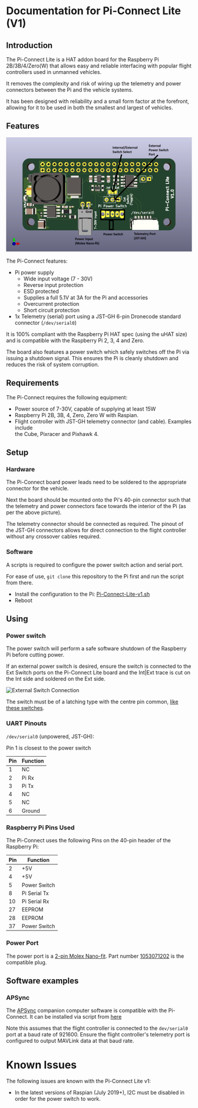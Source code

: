 # Documentation for Pi-Connect Lite (V1)


## Introduction

The Pi-Connect Lite is a HAT addon board for the Raspberry Pi 2B/3B/4/Zero(W) that allows easy and reliable interfacing with
popular flight controllers used in unmanned vehicles.

It removes the complexity and risk of wiring up the telemetry and power connectors between the Pi and the 
vehicle systems.

It has been designed with reliability and a small form factor at the forefront, allowing for it to be used in
both the smallest and largest of vehicles.

## Features

![Pi-Connect Lite Layout](PiConnectLiteLayout.png "Pi-Connect Lite V1 Layout")

The Pi-Connect features:
* Pi power supply
    * Wide input voltage (7 - 30V)
    * Reverse input protection
    * ESD protected
    * Supplies a full 5.1V at 3A for the Pi and accessories
    * Overcurrent protection
    * Short circuit protection
* 1x Telemetry (serial) port using a JST-GH 6-pin Dronecode standard connector (``/dev/serial0``)

It is 100% compliant with the Raspberry Pi HAT spec (using the uHAT size) and is
compatible with the Raspberry Pi 2, 3, 4 and Zero.

The board also features a power switch which safely switches off the Pi via issuing a shutdown
signal. This ensures the Pi is cleanly shutdown and reduces the risk of system corruption.

## Requirements

The Pi-Connect requires the following equipment:

* Power source of 7-30V, capable of supplying at least 15W
* Raspberry Pi 2B, 3B, 4, Zero, Zero W with Raspian.
* Flight controller with JST-GH telemetry connector (and cable). Examples include  
  the Cube, Pixracer and Pixhawk 4.

## Setup

### Hardware

The Pi-Connect board power leads need to be soldered to the appropriate connector for the vehicle.

Next the board should be mounted onto the Pi's 40-pin connector such that the telemetry and power
connectors face towards the interior of the Pi (as per the above picture).

The telemetry connector should be connected as required. The pinout of the JST-GH connectors allows
for direct connection to the flight controller without any crossover cables required.

### Software

A scripts is required to configure the power switch action and serial port.

For ease of use, ``git clone`` this repository to the Pi first and run the script from there.

* Install the configuration to the Pi: [Pi-Connect-Lite-v1.sh](../SetupScripts/Pi-Connect-Lite-v1.sh)
* Reboot

## Using

### Power switch

The power switch will perform a safe software shutdown of the Raspberry Pi before cutting power.

If an external power switch is desired, ensure the switch is connected to the Ext Switch ports on the
Pi-Connect Lite board and the Int|Ext trace is cut on the Int side and soldered on the Ext side.

![External Switch Connection](ExtSwitch.png "External Switch Connection")


The switch must be of a latching type with the centre pin common, [like these switches](https://au.element14.com/w/c/switches-relays/switches/toggle-switches?ost=switch).

### UART Pinouts

``/dev/serial0`` (unpowered, JST-GH):

Pin 1 is closest to the power switch

Pin | Function
--- | --- 
1 | NC
2 | Pi Rx
3 | Pi Tx
4 | NC
5 | NC
6 | Ground

### Raspberry Pi Pins Used

The Pi-Connect uses the following Pins on the 40-pin header of the Raspberry Pi:

Pin | Function
--- | --- 
2 | +5V
4 | +5V
5 | Power Switch
8 | Pi Serial Tx
10 | Pi Serial Rx
27 | EEPROM
28 | EEPROM
37 | Power Switch

### Power Port

The power port is a [2-pin Molex Nano-fit](https://www.molex.com/molex/products/family?key=nanofit_power_connectors&channel=products&chanName=family&pageTitle=Introduction&utm_source=dpb&utm_medium=lit&utm_campaign=general). Part number [1053071202](https://www.molex.com/molex/products/datasheet.jsp?part=active/1053071202_CRIMP_HOUSINGS.xml) is the compatible plug.

## Software examples

### APSync

The [APSync](http://ardupilot.org/dev/docs/apsync-intro.html) companion computer software is compatible 
with the Pi-Connect. It can be installed via script from [here](../Examples/APSync)

Note this assumes that the flight controller is connected to the ``dev/serial0`` port at a baud rate of 921600. Ensure
the flight controller's telemetry port is configured to output MAVLink data at that baud rate.

# Known Issues

The following issues are known with the Pi-Connect Lite v1:

* In the latest versions of Raspian (July 2019+), I2C must be disabled in order for the power
  switch to work.